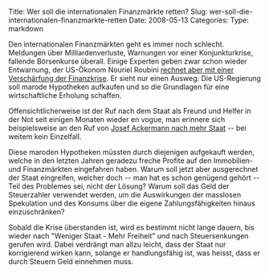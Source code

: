 Title: Wer soll die internationalen Finanzmärkte retten?
Slug: wer-soll-die-internationalen-finanzmarkte-retten
Date: 2008-05-13
Categories:
Type: markdown

Den internationalen Finanzmärkten geht es immer noch schlecht. Meldungen über Milliardenverluste, Warnungen vor einer Konjunkturkrise, fallende Börsenkurse überall. Einige Experten geben zwar schon wieder Entwarnung, der US-Ökonom Nouriel Roubini [rechnet aber mit einer Verschärfung der Finanzkrise](http://www.20min.ch/finance/news/story/21504621). Er sieht nur einen Ausweg: Die US-Regierung soll marode Hypotheken aufkaufen und so die Grundlagen für eine wirtschaftliche Erholung schaffen.

Offensichtlicherweise ist der Ruf nach dem Staat als Freund und Helfer in der Not seit einigen Monaten wieder en vogue, man erinnere sich beispielsweise an den Ruf von [Josef Ackermann nach mehr Staat](http://www.nzz.ch/nachrichten/wirtschaft/aktuell/ackermann_finanzkrise_1.692156.html) -- bei weitem kein Einzelfall.

Diese maroden Hypotheken müssten durch diejenigen aufgekauft werden, welche in den letzten Jahren geradezu freche Profite auf den Immobilien- und Finanzmärkten eingefahren haben. Warum soll jetzt aber ausgerechnet der Staat eingreifen, welcher doch -- man hat es schon genügend gehört -- Teil des Problemes sei, nicht der Lösung? Warum soll das Geld der Steuerzahler verwendet werden, um die Auswirkungen der masslosen Spekulation und des Konsums über die eigene Zahlungsfähigkeiten hinaus einzuschränken?

Sobald die Krise überstanden ist, wird es bestimmt nicht lange dauern, bis wieder nach "Weniger Staat - Mehr Freiheit" und nach Steuersenkungen gerufen wird. Dabei verdrängt man allzu leicht, dass der Staat nur korrigierend wirken kann, solange er handlungsfähig ist, was heisst, dass er durch Steuern Geld einnehmen muss.
